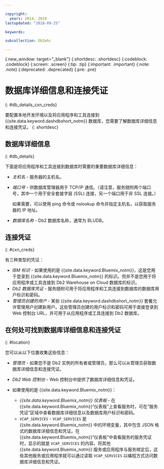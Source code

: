 ```yaml
---

copyright:
  years: 2014, 2019
lastupdated: "2018-09-25"

keywords:

subcollection: Db2whc

---
```


<!-- Attribute definitions --> 
{:new_window: target="_blank"}
{:shortdesc: .shortdesc}
{:codeblock: .codeblock}
{:screen: .screen}
{:tip: .tip}
{:important: .important}
{:note: .note}
{:deprecated: .deprecated}
{:pre: .pre}

# 数据库详细信息和连接凭证
{: #db_details_cxn_creds}

要配置本地开发环境以及将应用程序和工具连接到 {{site.data.keyword.dashdbshort_notm}} 数据库，您需要了解数据库详细信息和连接凭证。
{: shortdesc}

## 数据库详细信息
{: #db_details}

下面是将应用程序和工具连接到数据库时需要的重要数据库详细信息：

- *主机名* - 服务器的主机名。
- *端口号* - 供数据库管理器用于 TCP/IP 通信。（请注意，服务随附两个端口号，其中一个用于安全套接字层 (SSL) 连接，另一个端口用于非 SSL 连接。）

   如果需要，可以使用 ping 命令或 nslookup 命令并指定主机名，以获取服务器的 IP 地址。
- *数据库名称* - Db2 数据库名称，通常为 BLUDB。

## 连接凭证
{: #cxn_creds}

有三种类型的凭证：

- *IBM 标识* - 如果使用的是 {{site.data.keyword.Bluemix_notm}}，这是您用于登录到 {{site.data.keyword.Bluemix_notm}} 的标识。但并不是您用于将应用程序或工具连接到 Db2 Warehouse on Cloud 数据库的标识。
- *Db2 数据库凭证* - 服务随附可用于将应用程序和工具连接到数据库的数据库用户标识和密码。
- *管理员创建的用户* - 某些 {{site.data.keyword.dashdbshort_notm}} 套餐允许管理用户创建新用户。这些管理员创建的用户标识和密码可用于直接登录到 Web 控制台 URL，并可用于从应用程序或工具连接到 Db2 数据库。

## 在何处可找到数据库详细信息和连接凭证
{: #location}

您可以从以下位置收集这些信息：

- *管理员* - 如果您不是 Db2 实例的所有者或管理员，那么可以从管理员获取数据库详细信息和连接凭证。
- *Db2 Web 控制台* - Web 控制台中提供了数据库详细信息和凭证。
- 如果使用的是 {{site.data.keyword.Bluemix_notm}}： 
   
   - *{{site.data.keyword.Bluemix_notm}} 仪表板* - 在 {{site.data.keyword.Bluemix_notm}}“仪表板”上查看服务时，可在“服务凭证”区域中查看数据库详细信息以及数据库用户标识和密码。
   - *`VCAP_SERVICES`* - `VCAP_SERVICES` 是 {{site.data.keyword.Bluemix_notm}} 中的环境变量，其中包含 JSON 格式的数据库详细信息和凭证。在 {{site.data.keyword.Bluemix_notm}}“仪表板”中查看服务的服务凭证时，显示的就是 `VCAP_SERVICES` 的内容。将其他 {{site.data.keyword.Bluemix_notm}} 服务或应用程序与服务绑定后，这些其他服务或应用程序就可以通过读取 `VCAP_SERVICES` 以编程方式访问数据库详细信息和凭证。
